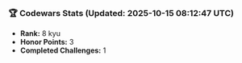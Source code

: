 ### 🏆 Codewars Stats (Updated: 2025-10-15 08:12:47 UTC)

- **Rank:** 8 kyu
- **Honor Points:** 3
- **Completed Challenges:** 1
